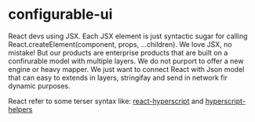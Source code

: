 # configurable-ui
React devs using JSX. Each JSX element is just syntactic sugar for calling React.createElement(component, props, ...children).
We love JSX, no mistake! But our products are enterprise products that are built on a confirurable model with multiple layers. We do not purport to offer a new engine or heavy mapper. We just want to connect React with Json model that can easy to extends in layers, stringifay and send in network fir dynamic purposes.

React refer to some terser syntax like: [react-hyperscript](https://github.com/mlmorg/react-hyperscript) and [hyperscript-helpers](https://guides.github.com/features/mastering-markdown/)
